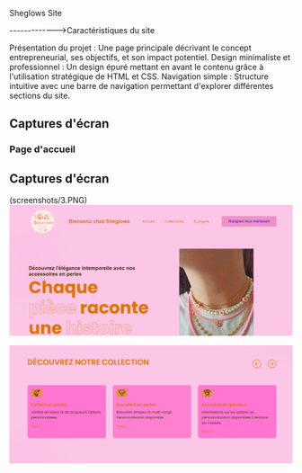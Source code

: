 Sheglows Site 

------------->Caractéristiques du site

Présentation du projet : 
  Une page principale décrivant le concept entrepreneurial, ses objectifs, et son impact potentiel.
Design minimaliste et professionnel : 
  Un design épuré mettant en avant le contenu grâce à l'utilisation stratégique de HTML et CSS.
Navigation simple :
  Structure intuitive avec une barre de navigation permettant d'explorer différentes sections du site.

  ## Captures d'écran

### Page d'accueil
## Captures d'écran

(screenshots/3.PNG)
![Page d'accueil](screenshots/page1.PNG)




![Design](screenshots/2.PNG)



